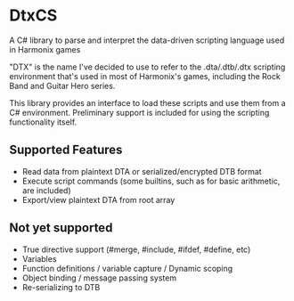 # DtxCS
A C# library to parse and interpret the data-driven scripting language used in Harmonix games

"DTX" is the name I've decided to use to refer to the .dta/.dtb/.dtx scripting environment that's used in most of Harmonix's games,
including the Rock Band and Guitar Hero series.

This library provides an interface to load these scripts and use them from a C# environment. Preliminary support is included for using
the scripting functionality itself.

## Supported Features
- Read data from plaintext DTA or serialized/encrypted DTB format
- Execute script commands (some builtins, such as for basic arithmetic, are included)
- Export/view plaintext DTA from root array

## Not yet supported
- True directive support (#merge, #include, #ifdef, #define, etc)
- Variables
- Function definitions / variable capture / Dynamic scoping
- Object binding / message passing system
- Re-serializing to DTB